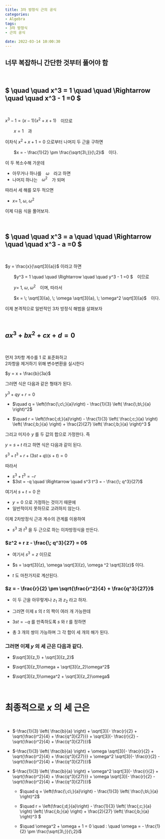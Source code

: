 ```yaml
---
title: 3차 방정식 근의 공식
categories: 
- Algebra
tags:
- 3차 방정식
- 근의 공식

date: 2022-03-14 10:00:30
---
```


## 너무 복잡하니 간단한 것부터 풀어야 함

<br>

## $ \quad \quad x^3 = 1 \quad \quad \Rightarrow \quad \quad x^3 - 1 =0 $

<br>

$x^3 - 1 = (x -1 )(x^2 + x + 1)$　이므로

　　$x = 1$　과

이차식 $x^2 + x + 1 = 0$ 으로부터 나머지 두 근을 구하면

　　$x = - \frac{1}{2} \pm \frac{\sqrt{3\;}}{\;2}i$　이다.

이 두 복소수해 가운데
- 아무거나 하나를　$\omega$　라고 하면
- 나머지 하나는　$\omega^2$　가 되며

따라서 세 해를 모두 적으면  
- $x = \; 1, \; \omega, \; \omega^2$

이제 다음 식을 풀어보자.

<br>

## $ \quad \quad x^3 = a \quad \quad \Rightarrow \quad \quad x^3 - a =0 $

<br>

$y = \frac{x}{\sqrt[3]{a}}$ 이라고 하면

　　$y^3 = 1 \quad \quad \Rightarrow \quad \quad y^3 - 1 =0 $　이므로

　　$y = \; 1, \; \omega, \; \omega^2$　이며, 따라서 

　　$x = \; \sqrt[3]{a}, \; \omega \sqrt[3]{a}, \; \omega^2 \sqrt[3]{a}$　이다.

이제 본격적으로 일반적인 3차 방정식 해법을 살펴보자

<br>

## $a x^3 + b x^2 + c x + d = 0$

<br>

먼저 3차항 계수를 1 로 표준화하고  
2차항을 제거하기 위해 변수변환을 실시한다

$y = x + \frac{b}{3a}$

그러면 식은 다음과 같은 형태가 된다.

$y^3 + q y + r = 0$ 

- $\quad q = \left(\frac{\;c\;}{a}\right) - \frac{1}{3} \left( \frac{\;b\;}{a} \right)^2$

- $\quad r = \left(\frac{\;d\;}{a}\right) - \frac{1}{3} \left( \frac{\;c\;}{a} \right) \left( \frac{\;b\;}{a} \right)  + \frac{2}{27} \left( \frac{\;b\;}{a} \right)^3 $

그리고 미지수 $y$ 를 두 값의 합으로 가정한다. 즉

$y = s + t$ 라고 하면 식은 다음과 같이 된다.

$s^3+t^3+r + (3st+q)(s+t) = 0$ 

따라서 
- $s^3+t^3 = -r$ 
- $3st = -q \quad \Rightarrow \quad s^3 t^3 = - \frac{\; q^3}{27}$

여기서 $s+t = 0$ 은  
- $y = 0$ 으로 가정하는 것이기 때문에  
- 일반적이지 못하므로 고려하지 않는다.

이제 2차방정식 근과 계수의 관계를 이용하여 
- $s^3$ 과 $t^3$ 을 두 근으로 하는 이차방정식을 만든다.

### $z^2 + r z - \frac{\; q^3}{27} = 0$

- 여기서 $s^3 = z$ 이므로

- $s = \sqrt[3]{z}, \omega \sqrt[3]{z}, \omega ^2 \sqrt[3]{z}$ 이다.

- $t$ 도 마찬가지로 계산된다.

### $z = - \frac{r}{2} \pm \sqrt{\frac{r^2}{4} + \frac{q^3}{27}}$

- 이 두 근을 아무렇게나 $z_1$ 과 $z_2$ 라고 하자.

- 그러면 이제 $s$ 의 $t$ 의 짝이 여러 개 가능한데

- $3st = -q$ 를 만족하도록 $s$ 와 $t$ 를 정하면

- 총 3 개의 쌍이 가능하며 그 각 합이 세 개의 해가 된다.

### 그러면 이제 $y$ 의 세 근은 다음과 같다.

- $\sqrt[3]{z_1} + \sqrt[3]{z_2}$

- $\sqrt[3]{z_1}\omega + \sqrt[3]{z_2}\omega^2$

- $\sqrt[3]{z_1}\omega^2 + \sqrt[3]{z_2}\omega$

<br>

# 최종적으로 $x$ 의 세 근은 

<br>

- $-\frac{1}{3} \left( \frac{b}{a} \right)  + \sqrt[3]{- \frac{r}{2} + \sqrt{\frac{r^2}{4} + \frac{q^3}{27}}} + \sqrt[3]{- \frac{r}{2} - \sqrt{\frac{r^2}{4} + \frac{q^3}{27}}}$

- $-\frac{1}{3} \left( \frac{b}{a} \right) + \omega \sqrt[3]{- \frac{r}{2} + \sqrt{\frac{r^2}{4} + \frac{q^3}{27}}} + \omega^2 \sqrt[3]{- \frac{r}{2} - \sqrt{\frac{r^2}{4} + \frac{q^3}{27}}}$

- $-\frac{1}{3} \left( \frac{b}{a} \right) + \omega^2 \sqrt[3]{- \frac{r}{2} + \sqrt{\frac{r^2}{4} + \frac{q^3}{27}}} + \omega \sqrt[3]{- \frac{r}{2} - \sqrt{\frac{r^2}{4} + \frac{q^3}{27}}}$ <br> ${ }$

    - $\quad q = \left(\frac{\;c\;}{a}\right) - \frac{1}{3} \left( \frac{\;b\;}{a} \right)^2$

    - $\quad r = \left(\frac{\;d\;}{a}\right) - \frac{1}{3} \left( \frac{\;c\;}{a} \right) \left( \frac{\;b\;}{a} \right)  + \frac{2}{27} \left( \frac{\;b\;}{a} \right)^3 $

    - $\quad \omega^2 + \omega + 1 = 0 \quad : \quad \omega =  - \frac{1}{2} \pm \frac{\sqrt{3\;}}{\;2}i$ 





















